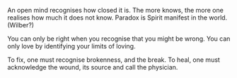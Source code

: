 An open mind recognises how closed it is.
The more knows, the more one realises how much it does not know.
Paradox is Spirit manifest in the world. (Wilber?)

You can only be right when you recognise that you might be wrong.
You can only love by identifying your limits of loving.

To fix, one must recognise brokenness, and the break.
To heal, one must acknowledge the wound, its source and call the physician.